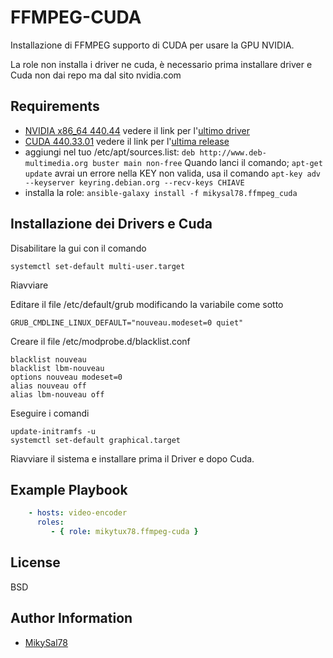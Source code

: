 FFMPEG-CUDA
=========

Installazione di FFMPEG supporto di CUDA per usare la GPU NVIDIA.

La role non installa i driver ne cuda, è necessario prima installare driver e Cuda non dai repo ma dal sito nvidia.com


Requirements
----------------

- [NVIDIA x86_64 440.44](http://it.download.nvidia.com/XFree86/Linux-x86_64/440.44/NVIDIA-Linux-x86_64-440.44.run)
  vedere il link per l'[ultimo driver](https://www.nvidia.it/Download/driverResults.aspx/156100/it)
- [CUDA 440.33.01](http://developer.download.nvidia.com/compute/cuda/10.2/Prod/local_installers/cuda_10.2.89_440.33.01_linux.run)
  vedere il link per l'[ultima release](https://developer.nvidia.com/cuda-downloads?target_os=Linux&target_arch=x86_64&target_distro=Ubuntu&target_version=1804)
- aggiungi nel tuo /etc/apt/sources.list:
```deb http://www.deb-multimedia.org buster main non-free```
Quando lanci il comando;
```apt-get update```
avrai un errore nella KEY non valida, usa il comando
```apt-key adv --keyserver keyring.debian.org --recv-keys CHIAVE```
- installa la role:
```ansible-galaxy install -f mikysal78.ffmpeg_cuda```


Installazione dei Drivers e Cuda
----------------
Disabilitare la gui con il comando
```
systemctl set-default multi-user.target
```
Riavviare

Editare il file /etc/default/grub modificando la variabile come sotto
```
GRUB_CMDLINE_LINUX_DEFAULT="nouveau.modeset=0 quiet"
```

Creare il file /etc/modprobe.d/blacklist.conf
```
blacklist nouveau
blacklist lbm-nouveau
options nouveau modeset=0
alias nouveau off
alias lbm-nouveau off
```
Eseguire i comandi
```
update-initramfs -u
systemctl set-default graphical.target
```
Riavviare il sistema e installare prima il Driver e dopo Cuda.


Example Playbook
----------------

```Yaml
    - hosts: video-encoder
      roles:
         - { role: mikytux78.ffmpeg-cuda }
```

License
-------

BSD

Author Information
------------------

- [MikySal78](https://github.com/mikysal78)
